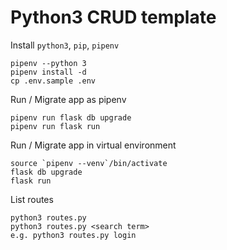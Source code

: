 Python3 CRUD template
===============================

 Install `python3`, `pip`, `pipenv`
```
pipenv --python 3
pipenv install -d
cp .env.sample .env
```

Run / Migrate app as pipenv
```
pipenv run flask db upgrade
pipenv run flask run
```

Run / Migrate app in virtual environment
```
source `pipenv --venv`/bin/activate
flask db upgrade
flask run
```

List routes
```
python3 routes.py
python3 routes.py <search term>
e.g. python3 routes.py login
```
